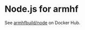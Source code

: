 # Node.js for armhf

See [armhfbuild/node](https://hub.docker.com/r/armhfbuild/node/) on Docker Hub.
